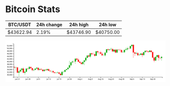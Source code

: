 # Bitcoin Stats

BTC/USDT|24h change|24h high|24h low|
|---|---|---|---|
|$43622.94|2.19%|$43746.90|$40750.00|

<img src="./chart.svg">
